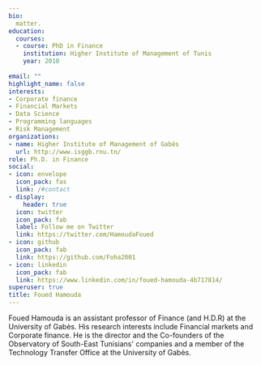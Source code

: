 ```yaml
---
bio: 
  matter.
education:
  courses:
  - course: PhD in Finance
    institution: Higher Institute of Management of Tunis
    year: 2010
  
email: ""
highlight_name: false
interests:
- Corporate finance
- Financial Markets
- Data Science
- Programming languages
- Risk Management
organizations:
- name: Higher Institute of Management of Gabès
  url: http://www.isggb.rnu.tn/
role: Ph.D. in Finance
social:
- icon: envelope
  icon_pack: fas
  link: /#contact
- display:
    header: true
  icon: twitter
  icon_pack: fab
  label: Follow me on Twitter
  link: https://twitter.com/HamoudaFoued
- icon: github
  icon_pack: fab
  link: https://github.com/Foha2001
- icon: linkedin
  icon_pack: fab
  link: https://www.linkedin.com/in/foued-hamouda-4b717814/
superuser: true
title: Foued Hamouda
---
```


Foued Hamouda is an assistant professor of Finance (and H.D.R) at the University of Gabès. His research interests include Financial markets and Corporate finance. He is the director and the Co-founders of the Observatory of South-East Tunisians' companies and a member of the Technology Transfer Office at the University of Gabès.


